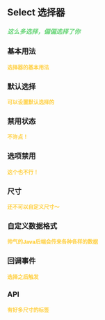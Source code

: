 ## Select 选择器
<h5 style="color: #66d476">这么多选择，偏偏选择了你</h5>

<script setup>
    import BasicDemo from '../demo/basic_demo.vue'
    import DefaultOptionDemo from '../demo/default_option_demo.vue'
    import DisabledDemo from '../demo/disabled_demo.vue'
    import DisabledItemDemo from '../demo/disabled_item_demo.vue'
    import DataDemo from '../demo/data_demo.vue'
    import ChangeDemo from '../demo/change_demo.vue'
    import SizeDemo from '../demo/size_demo.vue'
    import Preview from '../../../src/components/preview.vue'
</script>

### 基本用法
<p style="color: #ffcf3f; font-size: 12px; font-weight: 900;">选择器的基本用法</p>
<BasicDemo />
<Preview comp="select" demo="basic_demo" />

### 默认选择
<p style="color: #ffcf3f; font-size: 12px; font-weight: 900;">可以设置默认选择的</p>
<DefaultOptionDemo />
<Preview comp="select" demo="default_option_demo" />

### 禁用状态
<p style="color: #ffcf3f; font-size: 12px; font-weight: 900;">不许点！</p>
<DisabledDemo />
<Preview comp="select" demo="disabled_demo" />

### 选项禁用
<p style="color: #ffcf3f; font-size: 12px; font-weight: 900;">这个也不行！</p>
<DisabledItemDemo />
<Preview comp="select" demo="disabled_item_demo" />

### 尺寸
<p style="color: #ffcf3f; font-size: 12px; font-weight: 900;">还不可以自定义尺寸～</p>
<SizeDemo />
<Preview comp="select" demo="size_demo" />

### 自定义数据格式
<p style="color: #ffcf3f; font-size: 12px; font-weight: 900;">帅气的Java后端会传来各种各样的数据</p>
<DataDemo />
<Preview comp="select" demo="data_demo" />

### 回调事件
<p style="color: #ffcf3f; font-size: 12px; font-weight: 900;">选择之后触发</p>
<ChangeDemo />
<Preview comp="select" demo="change_demo" />

<!-- API表格 -->
### API
<p style="color: #ffcf3f; font-size: 12px; font-weight: 900;">有好多尺寸的标签</p>
<script setup>
    import ApiTable from '../../../src/components/api_table.vue'
    const data = {
        columns: [
            {
                title: '名称'
            },
            {
                title: '类型'
            },
            {
                title: '默认值'
            },
            {
                title: '说明'
            }
        ],
        item: [
            {
                name: 'options',
                type: 'Array',
                default: '[]',
                explain: '选项数据'
            },
            {
                name: 'disabled',
                type: 'Boolean',
                default: 'false | true',
                explain: '是否禁用'
            },
            {
                name: 'filed-label',
                type: 'String',
                default: 'label',
                explain: '选项名称'
            },
            {
                name: 'filed-value',    
                type: 'String',
                default: 'value',
                explain: '数据名称'
            },
            {
                name: 'placeholder',
                type: 'String',
                default: '请选择',
                explain: '默认显示'
            },
            {
                name: 'model-value',
                type: 'String',
                default: '#ffcf3f',
                explain: '背景颜色属性'
            },
            {
                name: 'size',
                type: 'String',
                default: 'default | small | large',
                explain: '尺寸属性'
            },
            {
                name: '@change',
                type: 'function',
                default: 'null',
                explain: '回调事件属性'
            },
        ]
  }
</script>
<ApiTable :data="data" />
